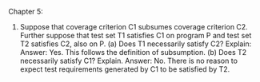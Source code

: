 Chapter 5:
1. Suppose that coverage criterion C1 subsumes coverage criterion C2. Further suppose that
test set T1 satisfies C1 on program P and test set T2 satisfies C2, also on P.
(a) Does T1 necessarily satisfy C2? Explain:
Answer: Yes. This follows the definition of subsumption.
(b) Does T2 necessarily satisfy C1? Explain.
Answer: No. There is no reason to expect test requirements generated by C1 to be satisfied by T2.

